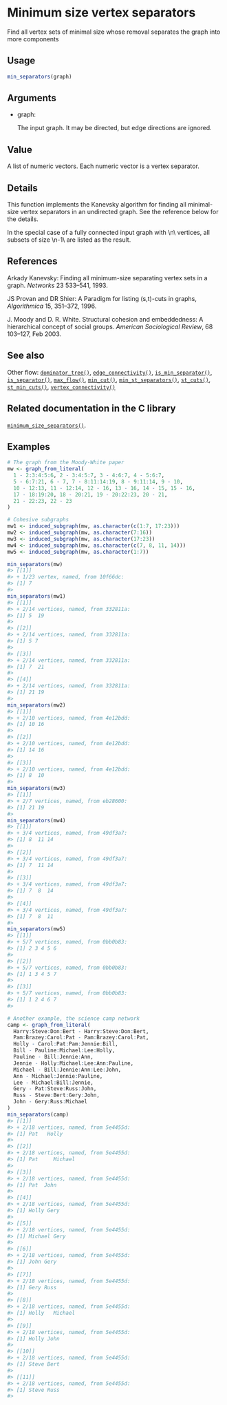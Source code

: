 # Minimum size vertex separators

Find all vertex sets of minimal size whose removal separates the graph
into more components

## Usage

``` r
min_separators(graph)
```

## Arguments

- graph:

  The input graph. It may be directed, but edge directions are ignored.

## Value

A list of numeric vectors. Each numeric vector is a vertex separator.

## Details

This function implements the Kanevsky algorithm for finding all
minimal-size vertex separators in an undirected graph. See the reference
below for the details.

In the special case of a fully connected input graph with \\n\\
vertices, all subsets of size \\n-1\\ are listed as the result.

## References

Arkady Kanevsky: Finding all minimum-size separating vertex sets in a
graph. *Networks* 23 533–541, 1993.

JS Provan and DR Shier: A Paradigm for listing (s,t)-cuts in graphs,
*Algorithmica* 15, 351–372, 1996.

J. Moody and D. R. White. Structural cohesion and embeddedness: A
hierarchical concept of social groups. *American Sociological Review*,
68 103–127, Feb 2003.

## See also

Other flow:
[`dominator_tree()`](https://r.igraph.org/reference/dominator_tree.md),
[`edge_connectivity()`](https://r.igraph.org/reference/edge_connectivity.md),
[`is_min_separator()`](https://r.igraph.org/reference/is_min_separator.md),
[`is_separator()`](https://r.igraph.org/reference/is_separator.md),
[`max_flow()`](https://r.igraph.org/reference/max_flow.md),
[`min_cut()`](https://r.igraph.org/reference/min_cut.md),
[`min_st_separators()`](https://r.igraph.org/reference/min_st_separators.md),
[`st_cuts()`](https://r.igraph.org/reference/st_cuts.md),
[`st_min_cuts()`](https://r.igraph.org/reference/st_min_cuts.md),
[`vertex_connectivity()`](https://r.igraph.org/reference/vertex_connectivity.md)

## Related documentation in the C library

[`minimum_size_separators()`](https://igraph.org/c/html/latest/igraph-Separators.html#igraph_minimum_size_separators).

## Examples

``` r
# The graph from the Moody-White paper
mw <- graph_from_literal(
  1 - 2:3:4:5:6, 2 - 3:4:5:7, 3 - 4:6:7, 4 - 5:6:7,
  5 - 6:7:21, 6 - 7, 7 - 8:11:14:19, 8 - 9:11:14, 9 - 10,
  10 - 12:13, 11 - 12:14, 12 - 16, 13 - 16, 14 - 15, 15 - 16,
  17 - 18:19:20, 18 - 20:21, 19 - 20:22:23, 20 - 21,
  21 - 22:23, 22 - 23
)

# Cohesive subgraphs
mw1 <- induced_subgraph(mw, as.character(c(1:7, 17:23)))
mw2 <- induced_subgraph(mw, as.character(7:16))
mw3 <- induced_subgraph(mw, as.character(17:23))
mw4 <- induced_subgraph(mw, as.character(c(7, 8, 11, 14)))
mw5 <- induced_subgraph(mw, as.character(1:7))

min_separators(mw)
#> [[1]]
#> + 1/23 vertex, named, from 10f66dc:
#> [1] 7
#> 
min_separators(mw1)
#> [[1]]
#> + 2/14 vertices, named, from 332811a:
#> [1] 5  19
#> 
#> [[2]]
#> + 2/14 vertices, named, from 332811a:
#> [1] 5 7
#> 
#> [[3]]
#> + 2/14 vertices, named, from 332811a:
#> [1] 7  21
#> 
#> [[4]]
#> + 2/14 vertices, named, from 332811a:
#> [1] 21 19
#> 
min_separators(mw2)
#> [[1]]
#> + 2/10 vertices, named, from 4e12bdd:
#> [1] 10 16
#> 
#> [[2]]
#> + 2/10 vertices, named, from 4e12bdd:
#> [1] 14 16
#> 
#> [[3]]
#> + 2/10 vertices, named, from 4e12bdd:
#> [1] 8  10
#> 
min_separators(mw3)
#> [[1]]
#> + 2/7 vertices, named, from eb28600:
#> [1] 21 19
#> 
min_separators(mw4)
#> [[1]]
#> + 3/4 vertices, named, from 49df3a7:
#> [1] 8  11 14
#> 
#> [[2]]
#> + 3/4 vertices, named, from 49df3a7:
#> [1] 7  11 14
#> 
#> [[3]]
#> + 3/4 vertices, named, from 49df3a7:
#> [1] 7  8  14
#> 
#> [[4]]
#> + 3/4 vertices, named, from 49df3a7:
#> [1] 7  8  11
#> 
min_separators(mw5)
#> [[1]]
#> + 5/7 vertices, named, from 0bb0b83:
#> [1] 2 3 4 5 6
#> 
#> [[2]]
#> + 5/7 vertices, named, from 0bb0b83:
#> [1] 1 3 4 5 7
#> 
#> [[3]]
#> + 5/7 vertices, named, from 0bb0b83:
#> [1] 1 2 4 6 7
#> 

# Another example, the science camp network
camp <- graph_from_literal(
  Harry:Steve:Don:Bert - Harry:Steve:Don:Bert,
  Pam:Brazey:Carol:Pat - Pam:Brazey:Carol:Pat,
  Holly - Carol:Pat:Pam:Jennie:Bill,
  Bill - Pauline:Michael:Lee:Holly,
  Pauline - Bill:Jennie:Ann,
  Jennie - Holly:Michael:Lee:Ann:Pauline,
  Michael - Bill:Jennie:Ann:Lee:John,
  Ann - Michael:Jennie:Pauline,
  Lee - Michael:Bill:Jennie,
  Gery - Pat:Steve:Russ:John,
  Russ - Steve:Bert:Gery:John,
  John - Gery:Russ:Michael
)
min_separators(camp)
#> [[1]]
#> + 2/18 vertices, named, from 5e4455d:
#> [1] Pat   Holly
#> 
#> [[2]]
#> + 2/18 vertices, named, from 5e4455d:
#> [1] Pat     Michael
#> 
#> [[3]]
#> + 2/18 vertices, named, from 5e4455d:
#> [1] Pat  John
#> 
#> [[4]]
#> + 2/18 vertices, named, from 5e4455d:
#> [1] Holly Gery 
#> 
#> [[5]]
#> + 2/18 vertices, named, from 5e4455d:
#> [1] Michael Gery   
#> 
#> [[6]]
#> + 2/18 vertices, named, from 5e4455d:
#> [1] John Gery
#> 
#> [[7]]
#> + 2/18 vertices, named, from 5e4455d:
#> [1] Gery Russ
#> 
#> [[8]]
#> + 2/18 vertices, named, from 5e4455d:
#> [1] Holly   Michael
#> 
#> [[9]]
#> + 2/18 vertices, named, from 5e4455d:
#> [1] Holly John 
#> 
#> [[10]]
#> + 2/18 vertices, named, from 5e4455d:
#> [1] Steve Bert 
#> 
#> [[11]]
#> + 2/18 vertices, named, from 5e4455d:
#> [1] Steve Russ 
#> 
```
